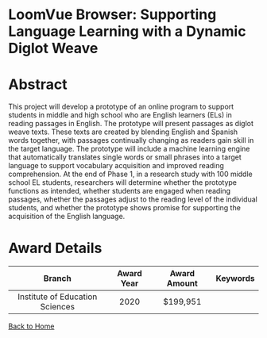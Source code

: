 
LoomVue Browser: Supporting Language Learning with a Dynamic Diglot Weave
=========================================================================

# Abstract


This project will develop a prototype of an online program to support students in middle and high school who are English learners (ELs) in reading passages in English. The prototype will present passages as diglot weave texts. These texts are created by blending English and Spanish words together, with passages continually changing as readers gain skill in the target language. The prototype will include a machine learning engine that automatically translates single words or small phrases into a target language to support vocabulary acquisition and improved reading comprehension. At the end of Phase 1, in a research study with 100 middle school EL students, researchers will determine whether the prototype functions as intended, whether students are engaged when reading passages, whether the passages adjust to the reading level of the individual students, and whether the prototype shows promise for supporting the acquisition of the English language.  

# Award Details

|Branch|Award Year|Award Amount|Keywords|
| :---: | :---: | :---: | :---: |
|Institute of Education Sciences|2020|$199,951||
  
  


[Back to Home](https://github.com/chrischow/dod_sbir_awards#937)